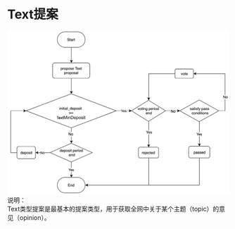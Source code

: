 # Text提案
![text](../img/gov-text.png)  
说明：  
Text类型提案是最基本的提案类型，用于获取全网中关于某个主题（topic）的意见（opinion）。


